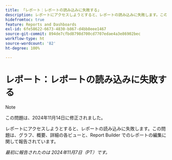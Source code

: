 ```yaml
---
title: 「レポート：レポートの読み込みに失敗する」
description: レポートにアクセスしようとすると、レポートの読み込みに失敗します。この問題は、グラフ、概要、詳細の各ビューと、Report Builder でのレポートの編集に関して報告されています。
hidefromtoc: true
feature: Reports and Dashboards
exl-id: 6fe58622-6673-4830-b867-d4bb8eee1467
source-git-commit: 894de7cfbd8798d700cd7707edae4a3e86902bec
workflow-type: ht
source-wordcount: '82'
ht-degree: 100%

---
```


# レポート：レポートの読み込みに失敗する

>[!NOTE]
>
>この問題は、2024年11月14日に修正されました。

レポートにアクセスしようとすると、レポートの読み込みに失敗します。この問題は、グラフ、概要、詳細の各ビューと、Report Builder でのレポートの編集に関して報告されています。

_最初に報告されたのは 2024年11月7日（PT）です。_
